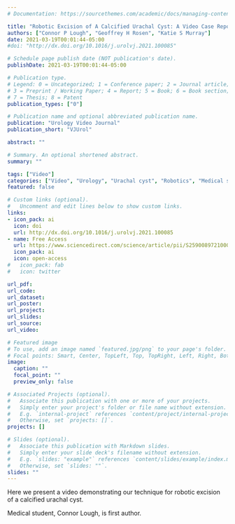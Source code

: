 ```yaml
---
# Documentation: https://sourcethemes.com/academic/docs/managing-content/

title: "Robotic Excision of A Calcified Urachal Cyst: A Video Case Report"
authors: ["Connor P Lough", "Geoffrey H Rosen", "Katie S Murray"]
date: 2021-03-19T00:01:44-05:00
#doi: "http://dx.doi.org/10.1016/j.urolvj.2021.100085"

# Schedule page publish date (NOT publication's date).
publishDate: 2021-03-19T00:01:44-05:00

# Publication type.
# Legend: 0 = Uncategorized; 1 = Conference paper; 2 = Journal article;
# 3 = Preprint / Working Paper; 4 = Report; 5 = Book; 6 = Book section;
# 7 = Thesis; 8 = Patent
publication_types: ["0"]

# Publication name and optional abbreviated publication name.
publication: "Urology Video Journal"
publication_short: "VJUrol"

abstract: ""

# Summary. An optional shortened abstract.
summary: ""

tags: ["Video"]
categories: ["Video", "Urology", "Urachal cyst", "Robotics", "Medical student first author", "Medical student", "Mentor"]
featured: false

# Custom links (optional).
#   Uncomment and edit lines below to show custom links.
links:
- icon_pack: ai
  icon: doi
  url: http://dx.doi.org/10.1016/j.urolvj.2021.100085
- name: Free Access
  url: https://www.sciencedirect.com/science/article/pii/S2590089721000086
  icon_pack: ai
  icon: open-access
#   icon_pack: fab
#   icon: twitter

url_pdf:
url_code:
url_dataset:
url_poster:
url_project:
url_slides:
url_source:
url_video:

# Featured image
# To use, add an image named `featured.jpg/png` to your page's folder.
# Focal points: Smart, Center, TopLeft, Top, TopRight, Left, Right, BottomLeft, Bottom, BottomRight.
image:
  caption: ""
  focal_point: ""
  preview_only: false

# Associated Projects (optional).
#   Associate this publication with one or more of your projects.
#   Simply enter your project's folder or file name without extension.
#   E.g. `internal-project` references `content/project/internal-project/index.md`.
#   Otherwise, set `projects: []`.
projects: []

# Slides (optional).
#   Associate this publication with Markdown slides.
#   Simply enter your slide deck's filename without extension.
#   E.g. `slides: "example"` references `content/slides/example/index.md`.
#   Otherwise, set `slides: ""`.
slides: ""
---
```


Here we present a video demonstrating our technique for robotic excision of a calcified urachal cyst. 

Medical student, Connor Lough, is first author. 
